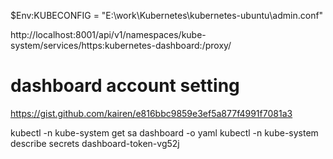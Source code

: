 $Env:KUBECONFIG = "E:\work\Kubernetes\kubernetes-ubuntu\admin.conf"

http://localhost:8001/api/v1/namespaces/kube-system/services/https:kubernetes-dashboard:/proxy/

# dashboard account setting
https://gist.github.com/kairen/e816bbc9859e3ef5a877f4991f7081a3

kubectl -n kube-system get sa dashboard -o yaml
kubectl -n kube-system describe secrets dashboard-token-vg52j

